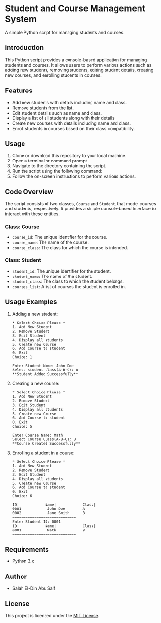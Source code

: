 # Student and Course Management System

A simple Python script for managing students and courses.

## Introduction

This Python script provides a console-based application for managing students and courses. It allows users to perform various actions such as adding new students, removing students, editing student details, creating new courses, and enrolling students in courses.

## Features

- Add new students with details including name and class.
- Remove students from the list.
- Edit student details such as name and class.
- Display a list of all students along with their details.
- Create new courses with details including name and class.
- Enroll students in courses based on their class compatibility.

## Usage

1. Clone or download this repository to your local machine.
2. Open a terminal or command prompt.
3. Navigate to the directory containing the script.
4. Run the script using the following command:
5. Follow the on-screen instructions to perform various actions.

## Code Overview

The script consists of two classes, `Course` and `Student`, that model courses and students, respectively. It provides a simple console-based interface to interact with these entities.

### Class: Course

- `course_id`: The unique identifier for the course.
- `course_name`: The name of the course.
- `course_class`: The class for which the course is intended.

### Class: Student

- `student_id`: The unique identifier for the student.
- `student_name`: The name of the student.
- `student_class`: The class to which the student belongs.
- `courses_list`: A list of courses the student is enrolled in.

## Usage Examples

1. Adding a new student:

   ```
   * Select Choice Please *
   1. Add New Student
   2. Remove Student
   3. Edit Student
   4. Display all students
   5. Create new Course
   6. Add Course to student
   0. Exit
   Choice: 1

   Enter Student Name: John Doe
   Select student class(A-B-C): A
   **Student Added Successfully**
   ```

2. Creating a new course:

   ```
   * Select Choice Please *
   1. Add New Student
   2. Remove Student
   3. Edit Student
   4. Display all students
   5. Create new Course
   6. Add Course to student
   0. Exit
   Choice: 5

   Enter Course Name: Math
   Select Course Class(A-B-C): B
   **Course Created Successfully**
   ```

3. Enrolling a student in a course:

   ```
   * Select Choice Please *
   1. Add New Student
   2. Remove Student
   3. Edit Student
   4. Display all students
   5. Create new Course
   6. Add Course to student
   0. Exit
   Choice: 6

   ID|            Name|            Class|
   0001            John Doe        A
   0002            Jane Smith      B
   =============================
   Enter Student ID: 0001
   ID|            Name|            Class|
   0001            Math            B
   =============================
   ```

## Requirements

- Python 3.x

## Author

- Salah El-Din Abu Saif

## License

This project is licensed under the [MIT License](https://github.com/salahsaeed19/university-system-project).

